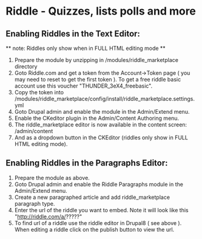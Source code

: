 Riddle - Quizzes, lists polls and more
======================================

Enabling Riddles in the Text Editor:
------------------------------------
** note: Riddles only show when in FULL HTML editing mode **

1. Prepare the module by unzipping in /modules/riddle_marketplace directory
2. Goto Riddle.com and get a token from the Account->Token page 
( you may need to reset to get the first token ). 
To get a free riddle basic account use this voucher "THUNDER_3eX4_freebasic".
3. Copy the token into 
/modules/riddle_marketplace/config/install/riddle_marketplace.settings.yml
4. Goto Drupal admin and enable the module in the Admin/Extend menu.
5. Enable the CKeditor plugin in the Admin/Content Authoring menu.
6. The riddle_marketplace editor is now available in the content screen:
	/admin/content
7. And as a dropdown button in the CKEditor 
(riddles only show in FULL HTML editing mode).

Enabling Riddles in the Paragraphs Editor:
------------------------------------------
1. Prepare the module as above.
2. Goto Drupal admin and enable the Riddle Paragraphs 
module in the Admin/Extend menu.
3. Create a new paragraphed article and add riddle_marketplace paragraph type.
4. Enter the url of the riddle you want to embed. Note it will look like this 
"http://riddle.com/a/?????"
5. To find url of a riddle use the riddle editor in Drupal8 ( see above ). 
When editing a riddle click on the publish button to view the url. 
